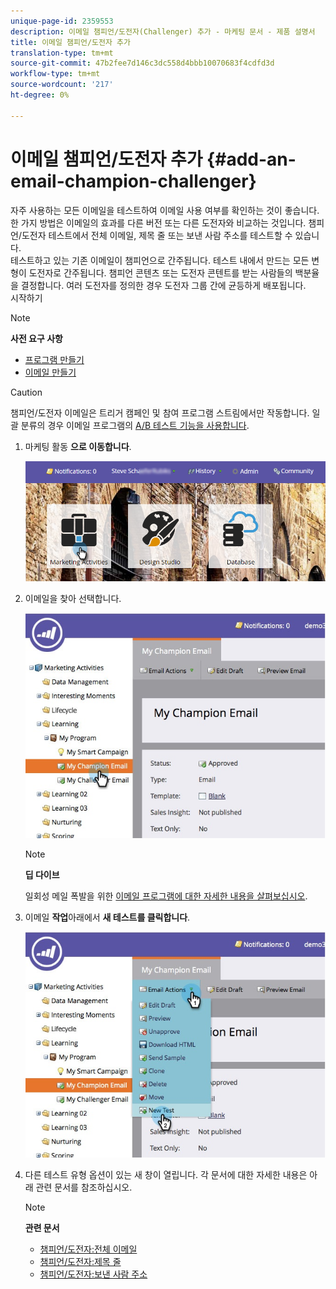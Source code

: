 ```yaml
---
unique-page-id: 2359553
description: 이메일 챔피언/도전자(Challenger) 추가 - 마케팅 문서 - 제품 설명서
title: 이메일 챔피언/도전자 추가
translation-type: tm+mt
source-git-commit: 47b2fee7d146c3dc558d4bbb10070683f4cdfd3d
workflow-type: tm+mt
source-wordcount: '217'
ht-degree: 0%

---
```



# 이메일 챔피언/도전자 추가 {#add-an-email-champion-challenger}

자주 사용하는 모든 이메일을 테스트하여 이메일 사용 여부를 확인하는 것이 좋습니다. 한 가지 방법은 이메일의 효과를 다른 버전 또는 다른 도전자와 비교하는 것입니다. 챔피언/도전자 테스트에서 전체 이메일, 제목 줄 또는 보낸 사람 주소를 테스트할 수 있습니다.\
테스트하고 있는 기존 이메일이 챔피언으로 간주됩니다. 테스트 내에서 만드는 모든 변형이 도전자로 간주됩니다. 챔피언 콘텐츠 또는 도전자 콘텐트를 받는 사람들의 백분율을 결정합니다. 여러 도전자를 정의한 경우 도전자 그룹 간에 균등하게 배포됩니다.\
시작하기

>[!NOTE]
>
>**사전 요구 사항**
>
>* [프로그램 만들기](../../../../../product-docs/core-marketo-concepts/programs/creating-programs/create-a-program.md)
>* [이메일 만들기](../../../../../product-docs/email-marketing/general/creating-an-email/create-an-email.md)

>



>[!CAUTION]
>
>챔피언/도전자 이메일은 트리거 캠페인 및 참여 프로그램 스트림에서만 작동합니다. 일괄 분류의 경우 이메일 프로그램의 [A/B 테스트 기능을 사용합니다](../../../../../product-docs/email-marketing/email-programs/email-program-actions/email-test-a-b-test/add-an-a-b-test.md).

1. 마케팅 활동 **으로 이동합니다**.

   ![](assets/login-marketing-activities.png)

1. 이메일을 찾아 선택합니다.

   ![](assets/champion1.jpg)

   >[!NOTE]
   >
   >**딥 다이브**
   >
   >
   >일회성 메일 폭발을 위한 [이메일 프로그램에 대한 자세한 내용을 살펴보십시오](http://docs.marketo.com/display/docs/email+programs).

1. 이메일 **작업**&#x200B;아래에서 **새 테스트를 클릭합니다**.

   ![](assets/chmapion2.jpg)

1. 다른 테스트 유형 옵션이 있는 새 창이 열립니다. 각 문서에 대한 자세한 내용은 아래 관련 문서를 참조하십시오.

   >[!NOTE]
   >
   >**관련 문서**
   >
   >    
   >    
   >    * [챔피언/도전자:전체 이메일](champion-challenger-whole-emails.md)
   >    * [챔피언/도전자:제목 줄](champion-challenger-subject-line.md)
   >    * [챔피언/도전자:보낸 사람 주소](champion-challenger-from-address.md)


